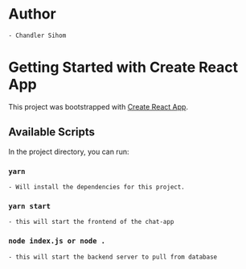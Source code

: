 # Author
    - Chandler Sihom
    
# Getting Started with Create React App

This project was bootstrapped with [Create React App](https://github.com/facebook/create-react-app).

## Available Scripts

In the project directory, you can run:

### `yarn`
    - Will install the dependencies for this project.

### `yarn start`
    - this will start the frontend of the chat-app

### `node index.js or node .`
    - this will start the backend server to pull from database

